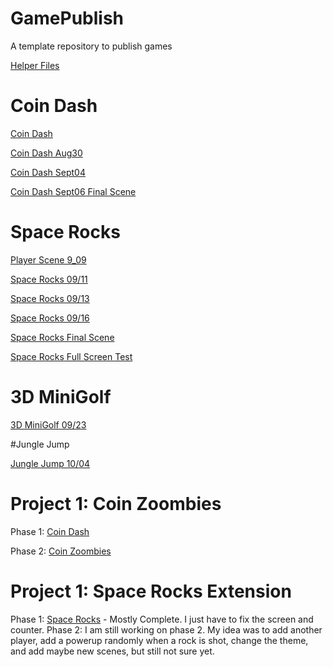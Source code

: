 # GamePublish
A template repository to publish games

[Helper Files](helper_files)

# Coin Dash

[Coin Dash](player_scene/)

[Coin Dash Aug30](player_scene_Aug30/)

[Coin Dash Sept04](main_scene_09_04/)

[Coin Dash Sept06 Final Scene](coin_dash_final_scene)

# Space Rocks

[Player Scene 9_09](space_rocks_9_09_fixed)

[Space Rocks 09/11](space_rocks_09_11/)

[Space Rocks 09/13](space_rocks_09_13)

[Space Rocks 09/16](space_rocks_09_16)

[Space Rocks Final Scene](space_rocks_final)

[Space Rocks Full Screen Test](space_rocks_fullscreen_test)


# 3D MiniGolf

[3D MiniGolf 09/23](3d_mini_golf_09_23/)

#Jungle Jump

[Jungle Jump 10/04](jungle_jump_Oct_4)


# Project 1: Coin Zoombies


Phase 1: [Coin Dash](coin_dash_phase_1/)


Phase 2: [Coin Zoombies](coin_zoombies_phase_2_final)

# Project 1: Space Rocks Extension

Phase 1: [Space Rocks](space_rocks_final) - Mostly Complete. I just have to fix the screen and counter.
Phase 2: I am still working on phase 2. My idea was to add another player, add a powerup randomly when a rock is shot, change the theme, and add maybe new scenes, but still not sure yet.





